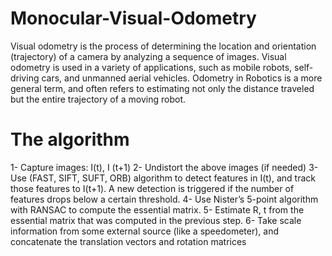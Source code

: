 # Monocular-Visual-Odometry
Visual odometry is the process of determining the location and orientation (trajectory) of a camera by analyzing a sequence of images. Visual odometry is used in a variety of applications, such as mobile robots, self-driving cars, and unmanned aerial vehicles. Odometry in Robotics is a more general term, and often refers to estimating not only the distance traveled but the entire trajectory of a moving robot.
# The algorithm
1- Capture images: I(t), I (t+1)
2- Undistort the above images (if needed)
3- Use (FAST, SIFT, SUFT, ORB) algorithm to detect features in I(t), and track those features to I(t+1). A new detection is triggered if the number of features drops below a certain threshold. 
4- Use Nister’s 5-point algorithm with RANSAC to compute the essential matrix.
5- Estimate R, t from the essential matrix that was computed in the previous step.
6- Take scale information from some external source (like a speedometer), and concatenate the translation vectors and rotation matrices
